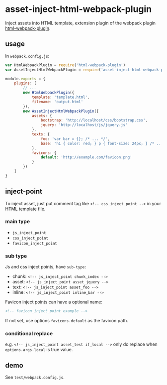 # asset-inject-html-webpack-plugin

Inject assets into HTML template, extension plugin of the webpack plugin [html-webpack-plugin](https://www.npmjs.com/package/html-webpack-plugin).

## usage

In ```webpack.config.js```:

```javascript
var HtmlWebpackPlugin = require('html-webpack-plugin')
var AssetInjectHtmlWebpackPlugin = require('asset-inject-html-webpack-plugin')

module.exports = {
    plugins: [
        // ...
        new HtmlWebpackPlugin({
            template: 'template.html',
            filename: 'output.html'
        }),
        new AssetInjectHtmlWebpackPlugin({
            assets: {
                bootstrap: 'http://localhost/css/bootstrap.css',
                jquery: 'http://localhost/js/jquery.js'
            },
            texts: {
                foo: 'var bar = {}; /* ... */',
                base: 'h1 { color: red; } p { font-size: 24px; } /* ... */'
            },
            favicons: {
                default: 'http://example.com/favicon.png'
            }
        })
    ]
}
```

## inject-point

To inject asset, just put comment tag like ```<!-- css_inject_point -->``` in your HTML template file.

### main type

- ```js_inject_point```
- ```css_inject_point```
- ```favicon_inject_point```

### sub type

Js and css inject points, have ```sub-type```:

- chunk: ```<!-- js_inject_point chunk_index -->```
- asset: ```<!-- js_inject_point asset_jquery -->```
- text: ```<!-- js_inject_point asset_foo -->```
- inline: ```<!-- js_inject_point inline_bar -->```

Favicon inject points can have a optional name:

```html
<!-- favicon_inject_point example -->
```

If not set, use options ```favicons.default``` as the favicon path.

### conditional replace

e.g. ```<!-- js_inject_point asset_test if_local -->``` only do replace when ```options.args.local``` is true value.

## demo

See ```test/webpack.config.js```.